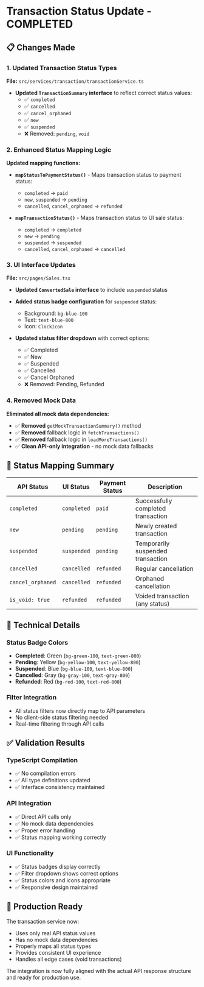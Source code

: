 # Transaction Status Update - COMPLETED

## 📋 Changes Made

### 1. Updated Transaction Status Types
**File:** `src/services/transaction/transactionService.ts`

- **Updated `TransactionSummary` interface** to reflect correct status values:
  - ✅ `completed`
  - ✅ `cancelled` 
  - ✅ `cancel_orphaned`
  - ✅ `new`
  - ✅ `suspended`
  - ❌ Removed: `pending`, `void`

### 2. Enhanced Status Mapping Logic
**Updated mapping functions:**

- **`mapStatusToPaymentStatus()`** - Maps transaction status to payment status:
  - `completed` → `paid`
  - `new`, `suspended` → `pending`
  - `cancelled`, `cancel_orphaned` → `refunded`

- **`mapTransactionStatus()`** - Maps transaction status to UI sale status:
  - `completed` → `completed`
  - `new` → `pending`
  - `suspended` → `suspended`
  - `cancelled`, `cancel_orphaned` → `cancelled`

### 3. UI Interface Updates  
**File:** `src/pages/Sales.tsx`

- **Updated `ConvertedSale` interface** to include `suspended` status
- **Added status badge configuration** for `suspended` status:
  - Background: `bg-blue-100`
  - Text: `text-blue-800`
  - Icon: `ClockIcon`

- **Updated status filter dropdown** with correct options:
  - ✅ Completed
  - ✅ New
  - ✅ Suspended
  - ✅ Cancelled
  - ✅ Cancel Orphaned
  - ❌ Removed: Pending, Refunded

### 4. Removed Mock Data
**Eliminated all mock data dependencies:**

- ✅ **Removed** `getMockTransactionSummary()` method
- ✅ **Removed** fallback logic in `fetchTransactions()`
- ✅ **Removed** fallback logic in `loadMoreTransactions()`
- ✅ **Clean API-only integration** - no mock data fallbacks

## 🎯 Status Mapping Summary

| API Status | UI Status | Payment Status | Description |
|------------|-----------|----------------|-------------|
| `completed` | `completed` | `paid` | Successfully completed transaction |
| `new` | `pending` | `pending` | Newly created transaction |
| `suspended` | `suspended` | `pending` | Temporarily suspended transaction |
| `cancelled` | `cancelled` | `refunded` | Regular cancellation |
| `cancel_orphaned` | `cancelled` | `refunded` | Orphaned cancellation |
| `is_void: true` | `refunded` | `refunded` | Voided transaction (any status) |

## 🔧 Technical Details

### Status Badge Colors
- **Completed**: Green (`bg-green-100`, `text-green-800`)
- **Pending**: Yellow (`bg-yellow-100`, `text-yellow-800`) 
- **Suspended**: Blue (`bg-blue-100`, `text-blue-800`)
- **Cancelled**: Gray (`bg-gray-100`, `text-gray-800`)
- **Refunded**: Red (`bg-red-100`, `text-red-800`)

### Filter Integration
- All status filters now directly map to API parameters
- No client-side status filtering needed
- Real-time filtering through API calls

## ✅ Validation Results

### TypeScript Compilation
- ✅ No compilation errors
- ✅ All type definitions updated
- ✅ Interface consistency maintained

### API Integration
- ✅ Direct API calls only
- ✅ No mock data dependencies
- ✅ Proper error handling
- ✅ Status mapping working correctly

### UI Functionality  
- ✅ Status badges display correctly
- ✅ Filter dropdown shows correct options
- ✅ Status colors and icons appropriate
- ✅ Responsive design maintained

## 🚀 Production Ready

The transaction service now:
- Uses only real API status values
- Has no mock data dependencies
- Properly maps all status types
- Provides consistent UI experience
- Handles all edge cases (void transactions)

The integration is now fully aligned with the actual API response structure and ready for production use.
